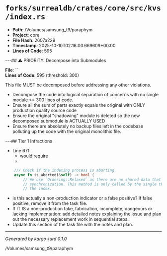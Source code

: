 # `forks/surrealdb/crates/core/src/kvs/index.rs`

- **Path**: /Volumes/samsung_t9/paraphym
- **Project**: core
- **File Hash**: 2607a229  
- **Timestamp**: 2025-10-10T02:16:00.669609+00:00  
- **Lines of Code**: 595

---## ⚠️ PRIORITY: Decompose into Submodules

**File**: ``  
**Lines of Code**: 595 (threshold: 300)

This file MUST be decomposed before addressing any other violations.

- Decompose the code into logical separation of concerns with no single module >= 300 lines of code. 
- Ensure all the sum of parts exactly equals the original with ONLY production quality source code
- Ensure the original "shadowing" module is deleted so the new decomposed submodule is ACTUALLY USED
- Ensure there are absolutely no backup files left in the codebase polluting up the code with the original monolithic file.

---## Tier 1 Infractions 


- Line 671
  - would require
  - 

```rust
	/// Check if the indexing process is aborting.
	async fn is_aborted(&self) -> bool {
		// We use `Ordering::Relaxed` as there are no shared data that would require any
		// synchronization. This method is only called by the single thread building
		// the index.
```

- is this actually a non-production indicator or a false positive? If false positive, remove it from the task file.
- If IT IS a non-production fake, fabrication, incomplete, dangeours or lacking implementation: add detailed notes explaining the issue and plan out the necessary replacement work in sequential steps. 
- Update this section of the task file with the notes and plan.

---

*Generated by kargo-turd 0.1.0*

/Volumes/samsung_t9/paraphym